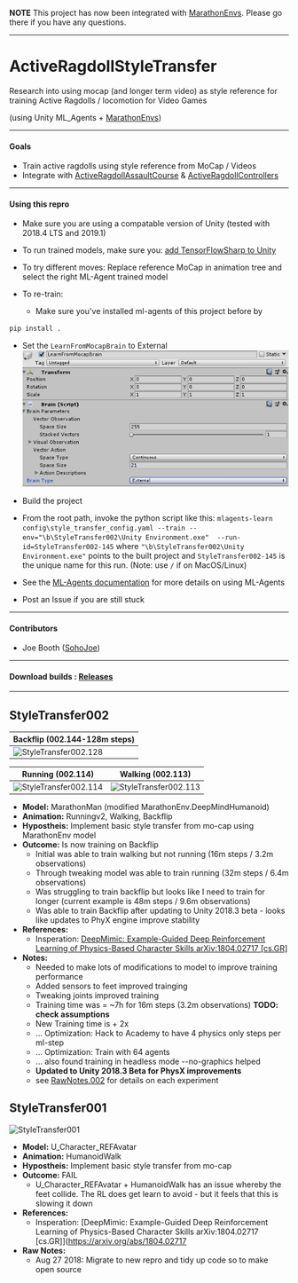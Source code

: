 **NOTE** This project has now been integrated with [MarathonEnvs](https://github.com/Unity-Technologies/marathon-envs). Please go there if you have any questions.

----

# ActiveRagdollStyleTransfer
Research into using mocap (and longer term video) as style reference for training Active Ragdolls / locomotion for Video Games

(using Unity ML_Agents + [MarathonEnvs](https://github.com/Unity-Technologies/marathon-envs))

----

#### Goals
* Train active ragdolls using style reference from MoCap / Videos
* Integrate with [ActiveRagdollAssaultCourse](https://github.com/Sohojoe/ActiveRagdollAssaultCourse) & [ActiveRagdollControllers](https://github.com/Sohojoe/ActiveRagdollControllers) 

----

#### Using this repro
* Make sure you are using a compatable version of Unity (tested with 2018.4 LTS and 2019.1)
* To run trained models, make sure you: [add TensorFlowSharp to Unity](https://github.com/Unity-Technologies/ml-agents/blob/master/docs/Using-TensorFlow-Sharp-in-Unity.md) 
* To try different moves: Replace reference MoCap in animation tree and select the right ML-Agent trained model
* To re-train:

  * Make sure you've installed ml-agents of this project before by
```sh
pip install .
```
  * Set the `LearnFromMocapBrain` to External ![SetBrainType.png](images/SetBrainType.png)
  * Build the project
  * From the root path, invoke the python script like this: `mlagents-learn config\style_transfer_config.yaml --train --env="\b\StyleTransfer002\Unity Environment.exe"  --run-id=StyleTransfer002-145` where `"\b\StyleTransfer002\Unity Environment.exe"` points to the built project and `StyleTransfer002-145` is the unique name for this run. (Note: use `/` if on MacOS/Linux)
  * See the [ML-Agents documentation](https://github.com/Unity-Technologies/ml-agents) for more details on using ML-Agents

* Post an Issue if you are still stuck

----

#### Contributors
* Joe Booth ([SohoJoe](https://github.com/Sohojoe))

----

#### Download builds : [Releases](https://github.com/Sohojoe/ActiveRagdollStyleTransfer/releases/)

----

## StyleTransfer002

Backflip (002.144-128m steps) |
--- | 
![StyleTransfer002.128](images/StyleTransfer002.144-backflip-128m.gif) | 

| Running (002.114) | Walking (002.113) | 
--- | ---- |
![StyleTransfer002.114](images/StyleTransfer002.114-running-32m.gif) | ![StyleTransfer002.113](images/StyleTransfer002.113-walking-32m.gif) | 

* **Model:** MarathonMan (modified MarathonEnv.DeepMindHumanoid)
* **Animation:** Runningv2, Walking, Backflip
* **Hypostheis:** Implement basic style transfer from mo-cap using MarathonEnv model
* **Outcome:** Is now training on Backflip
  * Initial was able to train walking but not running (16m steps / 3.2m observations)
  * Through tweaking model was able to train running (32m steps / 6.4m observations)
  * Was struggling to train backflip but looks like I need to train for longer (current example is 48m steps / 9.6m observations)
  * Was able to train Backflip after updating to Unity 2018.3 beta - looks like updates to PhyX engine improve stability
* **References:** 
  * Insperation: [DeepMimic: Example-Guided Deep Reinforcement Learning of Physics-Based Character Skills arXiv:1804.02717 [cs.GR]](https://arxiv.org/abs/1804.02717)
* **Notes:**
  * Needed to make lots of modifications to model to improve training performance
  * Added sensors to feet improved trainging
  * Tweaking joints improved training
  * Training time was = ~7h for 16m steps (3.2m observations) **TODO: check assumptions**
  * New Training time is + 2x
  * ... Optimization: Hack to Academy to have 4 physics only steps per ml-step
  * ... Optimization: Train with 64 agents
  * ... also found training in headless mode --no-graphics helped
  * **Updated to Unity 2018.3 Beta for PhysX improvements** 
  * see [RawNotes.002](RawNotes.002.md) for details on each experiment



## StyleTransfer001
![StyleTransfer001](images/StyleTransfer001.98b-10m.gif)
* **Model:** U_Character_REFAvatar
* **Animation:** HumanoidWalk
* **Hypostheis:** Implement basic style transfer from mo-cap
* **Outcome:** FAIL
  * U_Character_REFAvatar + HumanoidWalk has an issue whereby the feet collide. The RL does get learn to avoid - but it feels that this is slowing it down
* **References:** 
  * Insperation: [DeepMimic: Example-Guided Deep Reinforcement Learning of Physics-Based Character Skills arXiv:1804.02717 [cs.GR]](https://arxiv.org/abs/1804.02717 
* **Raw Notes:**
  * Aug 27 2018: Migrate to new repro and tidy up code so to make open source

